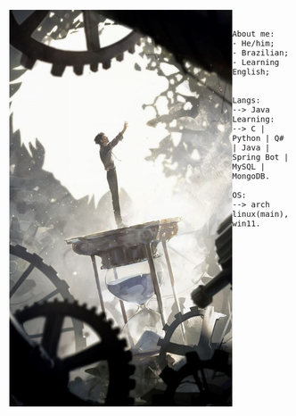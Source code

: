 <p float="left">
    <img src="5dce75d3e2ac6b81854ed1228068c058.jpg" width="400" align="left">
        <p float="left">
        <samp>
        <br>
        <br>
        About me:<br>
            - He/him;<br>
            - Brazilian;<br>
            - Learning English;<br>
            <br>
            <br>
            Langs:<br>
                --> Java
            <br>
            Learning:<br>
                --> C | Python | Q# | Java | Spring Bot | MySQL | MongoDB.
            <br>
            <br>
            OS:<br>
                --> arch linux(main), win11.
            <br>
        </samp>
        </p>
</p>        

